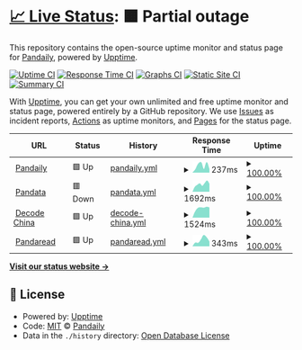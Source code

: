 # [📈 Live Status](https://uptime.pandaily.com): <!--live status--> **🟧 Partial outage**

This repository contains the open-source uptime monitor and status page for [Pandaily](https://pandaily.com), powered by [Upptime](https://github.com/upptime/upptime).

[![Uptime CI](https://github.com/PandaDaily/upptime/workflows/Uptime%20CI/badge.svg)](https://github.com/upptime/upptime/actions?query=workflow%3A%22Uptime+CI%22)
[![Response Time CI](https://github.com/PandaDaily/upptime/workflows/Response%20Time%20CI/badge.svg)](https://github.com/upptime/upptime/actions?query=workflow%3A%22Response+Time+CI%22)
[![Graphs CI](https://github.com/PandaDaily/upptime/workflows/Graphs%20CI/badge.svg)](https://github.com/upptime/upptime/actions?query=workflow%3A%22Graphs+CI%22)
[![Static Site CI](https://github.com/PandaDaily/upptime/workflows/Static%20Site%20CI/badge.svg)](https://github.com/upptime/upptime/actions?query=workflow%3A%22Static+Site+CI%22)
[![Summary CI](https://github.com/PandaDaily/upptime/workflows/Summary%20CI/badge.svg)](https://github.com/upptime/upptime/actions?query=workflow%3A%22Summary+CI%22)

With [Upptime](https://upptime.js.org), you can get your own unlimited and free uptime monitor and status page, powered entirely by a GitHub repository. We use [Issues](https://github.com/PandaDaily/upptime/issues) as incident reports, [Actions](https://github.com/PandaDaily/upptime/actions) as uptime monitors, and [Pages](https://uptime.pandaily.com) for the status page.

<!--start: status pages-->
<!-- This summary is generated by Upptime (https://github.com/upptime/upptime) -->
<!-- Do not edit this manually, your changes will be overwritten -->
<!-- prettier-ignore -->
| URL | Status | History | Response Time | Uptime |
| --- | ------ | ------- | ------------- | ------ |
| <img alt="" src="https://favicons.githubusercontent.com/pandaily.com" height="13"> [Pandaily](https://pandaily.com) | 🟩 Up | [pandaily.yml](https://github.com/PandaDaily/uptime/commits/HEAD/history/pandaily.yml) | <details><summary><img alt="Response time graph" src="./graphs/pandaily/response-time-week.png" height="20"> 237ms</summary><br><a href="https://uptime.pandaily.com/history/pandaily"><img alt="Response time 943" src="https://img.shields.io/endpoint?url=https%3A%2F%2Fraw.githubusercontent.com%2FPandaDaily%2Fuptime%2FHEAD%2Fapi%2Fpandaily%2Fresponse-time.json"></a><br><a href="https://uptime.pandaily.com/history/pandaily"><img alt="24-hour response time 122" src="https://img.shields.io/endpoint?url=https%3A%2F%2Fraw.githubusercontent.com%2FPandaDaily%2Fuptime%2FHEAD%2Fapi%2Fpandaily%2Fresponse-time-day.json"></a><br><a href="https://uptime.pandaily.com/history/pandaily"><img alt="7-day response time 237" src="https://img.shields.io/endpoint?url=https%3A%2F%2Fraw.githubusercontent.com%2FPandaDaily%2Fuptime%2FHEAD%2Fapi%2Fpandaily%2Fresponse-time-week.json"></a><br><a href="https://uptime.pandaily.com/history/pandaily"><img alt="30-day response time 229" src="https://img.shields.io/endpoint?url=https%3A%2F%2Fraw.githubusercontent.com%2FPandaDaily%2Fuptime%2FHEAD%2Fapi%2Fpandaily%2Fresponse-time-month.json"></a><br><a href="https://uptime.pandaily.com/history/pandaily"><img alt="1-year response time 943" src="https://img.shields.io/endpoint?url=https%3A%2F%2Fraw.githubusercontent.com%2FPandaDaily%2Fuptime%2FHEAD%2Fapi%2Fpandaily%2Fresponse-time-year.json"></a></details> | <details><summary><a href="https://uptime.pandaily.com/history/pandaily">100.00%</a></summary><a href="https://uptime.pandaily.com/history/pandaily"><img alt="All-time uptime 97.67%" src="https://img.shields.io/endpoint?url=https%3A%2F%2Fraw.githubusercontent.com%2FPandaDaily%2Fuptime%2FHEAD%2Fapi%2Fpandaily%2Fuptime.json"></a><br><a href="https://uptime.pandaily.com/history/pandaily"><img alt="24-hour uptime 100.00%" src="https://img.shields.io/endpoint?url=https%3A%2F%2Fraw.githubusercontent.com%2FPandaDaily%2Fuptime%2FHEAD%2Fapi%2Fpandaily%2Fuptime-day.json"></a><br><a href="https://uptime.pandaily.com/history/pandaily"><img alt="7-day uptime 100.00%" src="https://img.shields.io/endpoint?url=https%3A%2F%2Fraw.githubusercontent.com%2FPandaDaily%2Fuptime%2FHEAD%2Fapi%2Fpandaily%2Fuptime-week.json"></a><br><a href="https://uptime.pandaily.com/history/pandaily"><img alt="30-day uptime 100.00%" src="https://img.shields.io/endpoint?url=https%3A%2F%2Fraw.githubusercontent.com%2FPandaDaily%2Fuptime%2FHEAD%2Fapi%2Fpandaily%2Fuptime-month.json"></a><br><a href="https://uptime.pandaily.com/history/pandaily"><img alt="1-year uptime 97.67%" src="https://img.shields.io/endpoint?url=https%3A%2F%2Fraw.githubusercontent.com%2FPandaDaily%2Fuptime%2FHEAD%2Fapi%2Fpandaily%2Fuptime-year.json"></a></details>
| <img alt="" src="https://favicons.githubusercontent.com/pandata.pandaily.com" height="13"> [Pandata](https://pandata.pandaily.com) | 🟥 Down | [pandata.yml](https://github.com/PandaDaily/uptime/commits/HEAD/history/pandata.yml) | <details><summary><img alt="Response time graph" src="./graphs/pandata/response-time-week.png" height="20"> 1692ms</summary><br><a href="https://uptime.pandaily.com/history/pandata"><img alt="Response time 1478" src="https://img.shields.io/endpoint?url=https%3A%2F%2Fraw.githubusercontent.com%2FPandaDaily%2Fuptime%2FHEAD%2Fapi%2Fpandata%2Fresponse-time.json"></a><br><a href="https://uptime.pandaily.com/history/pandata"><img alt="24-hour response time 2100" src="https://img.shields.io/endpoint?url=https%3A%2F%2Fraw.githubusercontent.com%2FPandaDaily%2Fuptime%2FHEAD%2Fapi%2Fpandata%2Fresponse-time-day.json"></a><br><a href="https://uptime.pandaily.com/history/pandata"><img alt="7-day response time 1692" src="https://img.shields.io/endpoint?url=https%3A%2F%2Fraw.githubusercontent.com%2FPandaDaily%2Fuptime%2FHEAD%2Fapi%2Fpandata%2Fresponse-time-week.json"></a><br><a href="https://uptime.pandaily.com/history/pandata"><img alt="30-day response time 1631" src="https://img.shields.io/endpoint?url=https%3A%2F%2Fraw.githubusercontent.com%2FPandaDaily%2Fuptime%2FHEAD%2Fapi%2Fpandata%2Fresponse-time-month.json"></a><br><a href="https://uptime.pandaily.com/history/pandata"><img alt="1-year response time 1478" src="https://img.shields.io/endpoint?url=https%3A%2F%2Fraw.githubusercontent.com%2FPandaDaily%2Fuptime%2FHEAD%2Fapi%2Fpandata%2Fresponse-time-year.json"></a></details> | <details><summary><a href="https://uptime.pandaily.com/history/pandata">100.00%</a></summary><a href="https://uptime.pandaily.com/history/pandata"><img alt="All-time uptime 97.78%" src="https://img.shields.io/endpoint?url=https%3A%2F%2Fraw.githubusercontent.com%2FPandaDaily%2Fuptime%2FHEAD%2Fapi%2Fpandata%2Fuptime.json"></a><br><a href="https://uptime.pandaily.com/history/pandata"><img alt="24-hour uptime 100.00%" src="https://img.shields.io/endpoint?url=https%3A%2F%2Fraw.githubusercontent.com%2FPandaDaily%2Fuptime%2FHEAD%2Fapi%2Fpandata%2Fuptime-day.json"></a><br><a href="https://uptime.pandaily.com/history/pandata"><img alt="7-day uptime 100.00%" src="https://img.shields.io/endpoint?url=https%3A%2F%2Fraw.githubusercontent.com%2FPandaDaily%2Fuptime%2FHEAD%2Fapi%2Fpandata%2Fuptime-week.json"></a><br><a href="https://uptime.pandaily.com/history/pandata"><img alt="30-day uptime 99.49%" src="https://img.shields.io/endpoint?url=https%3A%2F%2Fraw.githubusercontent.com%2FPandaDaily%2Fuptime%2FHEAD%2Fapi%2Fpandata%2Fuptime-month.json"></a><br><a href="https://uptime.pandaily.com/history/pandata"><img alt="1-year uptime 97.78%" src="https://img.shields.io/endpoint?url=https%3A%2F%2Fraw.githubusercontent.com%2FPandaDaily%2Fuptime%2FHEAD%2Fapi%2Fpandata%2Fuptime-year.json"></a></details>
| <img alt="" src="https://favicons.githubusercontent.com/decode.pandaily.com" height="13"> [Decode China](https://decode.pandaily.com) | 🟩 Up | [decode-china.yml](https://github.com/PandaDaily/uptime/commits/HEAD/history/decode-china.yml) | <details><summary><img alt="Response time graph" src="./graphs/decode-china/response-time-week.png" height="20"> 1524ms</summary><br><a href="https://uptime.pandaily.com/history/decode-china"><img alt="Response time 1197" src="https://img.shields.io/endpoint?url=https%3A%2F%2Fraw.githubusercontent.com%2FPandaDaily%2Fuptime%2FHEAD%2Fapi%2Fdecode-china%2Fresponse-time.json"></a><br><a href="https://uptime.pandaily.com/history/decode-china"><img alt="24-hour response time 1625" src="https://img.shields.io/endpoint?url=https%3A%2F%2Fraw.githubusercontent.com%2FPandaDaily%2Fuptime%2FHEAD%2Fapi%2Fdecode-china%2Fresponse-time-day.json"></a><br><a href="https://uptime.pandaily.com/history/decode-china"><img alt="7-day response time 1524" src="https://img.shields.io/endpoint?url=https%3A%2F%2Fraw.githubusercontent.com%2FPandaDaily%2Fuptime%2FHEAD%2Fapi%2Fdecode-china%2Fresponse-time-week.json"></a><br><a href="https://uptime.pandaily.com/history/decode-china"><img alt="30-day response time 1278" src="https://img.shields.io/endpoint?url=https%3A%2F%2Fraw.githubusercontent.com%2FPandaDaily%2Fuptime%2FHEAD%2Fapi%2Fdecode-china%2Fresponse-time-month.json"></a><br><a href="https://uptime.pandaily.com/history/decode-china"><img alt="1-year response time 1197" src="https://img.shields.io/endpoint?url=https%3A%2F%2Fraw.githubusercontent.com%2FPandaDaily%2Fuptime%2FHEAD%2Fapi%2Fdecode-china%2Fresponse-time-year.json"></a></details> | <details><summary><a href="https://uptime.pandaily.com/history/decode-china">100.00%</a></summary><a href="https://uptime.pandaily.com/history/decode-china"><img alt="All-time uptime 98.14%" src="https://img.shields.io/endpoint?url=https%3A%2F%2Fraw.githubusercontent.com%2FPandaDaily%2Fuptime%2FHEAD%2Fapi%2Fdecode-china%2Fuptime.json"></a><br><a href="https://uptime.pandaily.com/history/decode-china"><img alt="24-hour uptime 100.00%" src="https://img.shields.io/endpoint?url=https%3A%2F%2Fraw.githubusercontent.com%2FPandaDaily%2Fuptime%2FHEAD%2Fapi%2Fdecode-china%2Fuptime-day.json"></a><br><a href="https://uptime.pandaily.com/history/decode-china"><img alt="7-day uptime 100.00%" src="https://img.shields.io/endpoint?url=https%3A%2F%2Fraw.githubusercontent.com%2FPandaDaily%2Fuptime%2FHEAD%2Fapi%2Fdecode-china%2Fuptime-week.json"></a><br><a href="https://uptime.pandaily.com/history/decode-china"><img alt="30-day uptime 100.00%" src="https://img.shields.io/endpoint?url=https%3A%2F%2Fraw.githubusercontent.com%2FPandaDaily%2Fuptime%2FHEAD%2Fapi%2Fdecode-china%2Fuptime-month.json"></a><br><a href="https://uptime.pandaily.com/history/decode-china"><img alt="1-year uptime 98.14%" src="https://img.shields.io/endpoint?url=https%3A%2F%2Fraw.githubusercontent.com%2FPandaDaily%2Fuptime%2FHEAD%2Fapi%2Fdecode-china%2Fuptime-year.json"></a></details>
| <img alt="" src="https://favicons.githubusercontent.com/pandaread.com" height="13"> [Pandaread](https://pandaread.com) | 🟩 Up | [pandaread.yml](https://github.com/PandaDaily/uptime/commits/HEAD/history/pandaread.yml) | <details><summary><img alt="Response time graph" src="./graphs/pandaread/response-time-week.png" height="20"> 343ms</summary><br><a href="https://uptime.pandaily.com/history/pandaread"><img alt="Response time 262" src="https://img.shields.io/endpoint?url=https%3A%2F%2Fraw.githubusercontent.com%2FPandaDaily%2Fuptime%2FHEAD%2Fapi%2Fpandaread%2Fresponse-time.json"></a><br><a href="https://uptime.pandaily.com/history/pandaread"><img alt="24-hour response time 242" src="https://img.shields.io/endpoint?url=https%3A%2F%2Fraw.githubusercontent.com%2FPandaDaily%2Fuptime%2FHEAD%2Fapi%2Fpandaread%2Fresponse-time-day.json"></a><br><a href="https://uptime.pandaily.com/history/pandaread"><img alt="7-day response time 343" src="https://img.shields.io/endpoint?url=https%3A%2F%2Fraw.githubusercontent.com%2FPandaDaily%2Fuptime%2FHEAD%2Fapi%2Fpandaread%2Fresponse-time-week.json"></a><br><a href="https://uptime.pandaily.com/history/pandaread"><img alt="30-day response time 250" src="https://img.shields.io/endpoint?url=https%3A%2F%2Fraw.githubusercontent.com%2FPandaDaily%2Fuptime%2FHEAD%2Fapi%2Fpandaread%2Fresponse-time-month.json"></a><br><a href="https://uptime.pandaily.com/history/pandaread"><img alt="1-year response time 262" src="https://img.shields.io/endpoint?url=https%3A%2F%2Fraw.githubusercontent.com%2FPandaDaily%2Fuptime%2FHEAD%2Fapi%2Fpandaread%2Fresponse-time-year.json"></a></details> | <details><summary><a href="https://uptime.pandaily.com/history/pandaread">100.00%</a></summary><a href="https://uptime.pandaily.com/history/pandaread"><img alt="All-time uptime 100.00%" src="https://img.shields.io/endpoint?url=https%3A%2F%2Fraw.githubusercontent.com%2FPandaDaily%2Fuptime%2FHEAD%2Fapi%2Fpandaread%2Fuptime.json"></a><br><a href="https://uptime.pandaily.com/history/pandaread"><img alt="24-hour uptime 100.00%" src="https://img.shields.io/endpoint?url=https%3A%2F%2Fraw.githubusercontent.com%2FPandaDaily%2Fuptime%2FHEAD%2Fapi%2Fpandaread%2Fuptime-day.json"></a><br><a href="https://uptime.pandaily.com/history/pandaread"><img alt="7-day uptime 100.00%" src="https://img.shields.io/endpoint?url=https%3A%2F%2Fraw.githubusercontent.com%2FPandaDaily%2Fuptime%2FHEAD%2Fapi%2Fpandaread%2Fuptime-week.json"></a><br><a href="https://uptime.pandaily.com/history/pandaread"><img alt="30-day uptime 100.00%" src="https://img.shields.io/endpoint?url=https%3A%2F%2Fraw.githubusercontent.com%2FPandaDaily%2Fuptime%2FHEAD%2Fapi%2Fpandaread%2Fuptime-month.json"></a><br><a href="https://uptime.pandaily.com/history/pandaread"><img alt="1-year uptime 100.00%" src="https://img.shields.io/endpoint?url=https%3A%2F%2Fraw.githubusercontent.com%2FPandaDaily%2Fuptime%2FHEAD%2Fapi%2Fpandaread%2Fuptime-year.json"></a></details>

<!--end: status pages-->

[**Visit our status website →**](https://uptime.pandaily.com)

## 📄 License

- Powered by: [Upptime](https://github.com/upptime/upptime)
- Code: [MIT](./LICENSE) © [Pandaily](https://pandaily.com)
- Data in the `./history` directory: [Open Database License](https://opendatacommons.org/licenses/odbl/1-0/)
